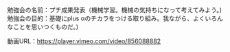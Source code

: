 勉強会の名前：プチ成果発表（機械学習。機械の気持ちになって考えてみよう。)<br>
勉強会の目的：基礎にplus αのチカラをつける取り組み。我ながら、よくいろんなことを思いつくものだ。)<br>

動画URL：https://player.vimeo.com/video/856088882